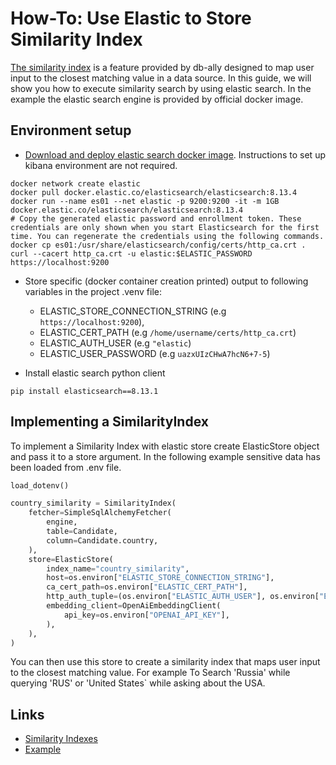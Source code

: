 # How-To: Use Elastic to Store Similarity Index

[The similarity index](../concepts/similarity_indexes.md) is a feature provided by db-ally designed to map user input to the closest matching value in a data source. In this guide, we will show you how to execute similarity search by using elastic search.
In the example the elastic search engine is provided by official docker image.

## Environment setup

* [Download and deploy elastic search docker image](https://www.elastic.co/guide/en/elasticsearch/reference/current/docker.html). Instructions to set up kibana environment are not required.

```commandline
docker network create elastic
docker pull docker.elastic.co/elasticsearch/elasticsearch:8.13.4
docker run --name es01 --net elastic -p 9200:9200 -it -m 1GB docker.elastic.co/elasticsearch/elasticsearch:8.13.4
# Copy the generated elastic password and enrollment token. These credentials are only shown when you start Elasticsearch for the first time. You can regenerate the credentials using the following commands.
docker cp es01:/usr/share/elasticsearch/config/certs/http_ca.crt .
curl --cacert http_ca.crt -u elastic:$ELASTIC_PASSWORD https://localhost:9200
```

* Store specific (docker container creation printed) output to following variables in the project .venv file:
  - ELASTIC_STORE_CONNECTION_STRING (e.g ```https://localhost:9200```),
  - ELASTIC_CERT_PATH (e.g ```/home/username/certs/http_ca.crt```)
  - ELASTIC_AUTH_USER (e.g ```"elastic```)
  - ELASTIC_USER_PASSWORD (e.g ```uazxUIzCHwA7hcN6+7-5```)

* Install elastic search python client
```commandline
pip install elasticsearch==8.13.1
```

## Implementing a SimilarityIndex

To implement a Similarity Index with elastic store create ElasticStore object and pass it to a store argument.
In the following example sensitive data has been loaded from .env file.

```python
load_dotenv()

country_similarity = SimilarityIndex(
    fetcher=SimpleSqlAlchemyFetcher(
        engine,
        table=Candidate,
        column=Candidate.country,
    ),
    store=ElasticStore(
        index_name="country_similarity",
        host=os.environ["ELASTIC_STORE_CONNECTION_STRING"],
        ca_cert_path=os.environ["ELASTIC_CERT_PATH"],
        http_auth_tuple=(os.environ["ELASTIC_AUTH_USER"], os.environ["ELASTIC_USER_PASSWORD"]),
        embedding_client=OpenAiEmbeddingClient(
            api_key=os.environ["OPENAI_API_KEY"],
        ),
    ),
)
```

You can then use this store to create a similarity index that maps user input to the closest matching value.
For example To Search 'Russia' while querying 'RUS' or 'United States` while asking about the USA.

## Links
* [Similarity Indexes](./use_custom_similiarity_store.md)
* [Example](./use_elastic_store_code.py)